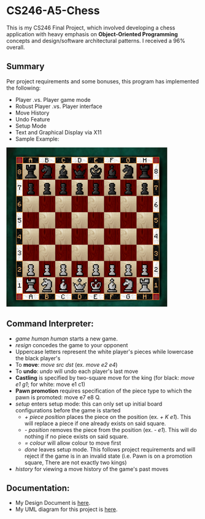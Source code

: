 # CS246-A5-Chess
This is my CS246 Final Project, which involved developing a chess application with heavy emphasis on <b>Object-Oriented Programming</b> concepts and design/software architectural patterns.
I received a 96% overall.

## Summary
Per project requirements and some bonuses, this program has implemented the following:
- Player .vs. Player game mode 
- Robust Player .vs. Player interface
- Move History
- Undo Feature
- Setup Mode
- Text and Graphical Display via X11
- Sample Example:
<div>
  <img alt="X11 Sample" src="chessboard.png"/>
</div>

## Command Interpreter:
- <i>game human human</i> starts a new game.
- <i>resign</i> concedes the game to your opponent
- Uppercase letters represent the white player's pieces while lowercase the black player's
- To <b>move</b>: <i>move src dst</i> (ex. <i>move e2 e4</i>)
- To <b>undo</b>: <i>undo</i> will undo each player's last move
- <b>Castling</b> is specified by two-square move for the king (for black: <i>move e1 g1</i>; for white: move e1 c1)
- <b>Pawn promotion</b> requires specification of the piece type to which the pawn is promoted: move e7 e8 Q.
- <i>setup</i> enters setup mode: this can only set up initial board configurations before the game is started
  - <i>\+ piece position</i> places the piece on the position (ex. <i>+ K e1</i>). This will replace a piece if one already exists on said square.
  - <i>\- position </i> removes the piece from the position (ex. <i>- e1</i>). This will do nothing if no piece exists on said square.
  - <i>= colour</i> will allow colour to move first
  - <i>done</i> leaves setup mode. This follows project requirements and will reject if the game is in an invalid state (i.e. Pawn is on a promotion square, There are not exactly two kings)
- <i>history</i> for viewing a move history of the game's past moves
  

## Documentation:
- My Design Document is <a href="design.pdf">here</a>.
- My UML diagram for this project is <a href="uml.pdf">here</a>.
